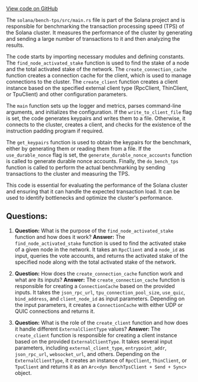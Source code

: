 [View code on GitHub](https://github.com/solana-labs/solana/blob/master/bench-tps/src/main.rs)

The `solana/bench-tps/src/main.rs` file is part of the Solana project and is responsible for benchmarking the transaction processing speed (TPS) of the Solana cluster. It measures the performance of the cluster by generating and sending a large number of transactions to it and then analyzing the results.

The code starts by importing necessary modules and defining constants. The `find_node_activated_stake` function is used to find the stake of a node and the total activated stake of the network. The `create_connection_cache` function creates a connection cache for the client, which is used to manage connections to the cluster. The `create_client` function creates a client instance based on the specified external client type (RpcClient, ThinClient, or TpuClient) and other configuration parameters.

The `main` function sets up the logger and metrics, parses command-line arguments, and initializes the configuration. If the `write_to_client_file` flag is set, the code generates keypairs and writes them to a file. Otherwise, it connects to the cluster, creates a client, and checks for the existence of the instruction padding program if required.

The `get_keypairs` function is used to obtain the keypairs for the benchmark, either by generating them or reading them from a file. If the `use_durable_nonce` flag is set, the `generate_durable_nonce_accounts` function is called to generate durable nonce accounts. Finally, the `do_bench_tps` function is called to perform the actual benchmarking by sending transactions to the cluster and measuring the TPS.

This code is essential for evaluating the performance of the Solana cluster and ensuring that it can handle the expected transaction load. It can be used to identify bottlenecks and optimize the cluster's performance.
## Questions: 
 1. **Question:** What is the purpose of the `find_node_activated_stake` function and how does it work?
   **Answer:** The `find_node_activated_stake` function is used to find the activated stake of a given node in the network. It takes an `RpcClient` and a `node_id` as input, queries the vote accounts, and returns the activated stake of the specified node along with the total activated stake of the network.

2. **Question:** How does the `create_connection_cache` function work and what are its inputs?
   **Answer:** The `create_connection_cache` function is responsible for creating a `ConnectionCache` based on the provided inputs. It takes the `json_rpc_url`, `tpu_connection_pool_size`, `use_quic`, `bind_address`, and `client_node_id` as input parameters. Depending on the input parameters, it creates a `ConnectionCache` with either UDP or QUIC connections and returns it.

3. **Question:** What is the role of the `create_client` function and how does it handle different `ExternalClientType` values?
   **Answer:** The `create_client` function is responsible for creating a client instance based on the provided `ExternalClientType`. It takes several input parameters, including `external_client_type`, `entrypoint_addr`, `json_rpc_url`, `websocket_url`, and others. Depending on the `ExternalClientType`, it creates an instance of `RpcClient`, `ThinClient`, or `TpuClient` and returns it as an `Arc<dyn BenchTpsClient + Send + Sync>` object.